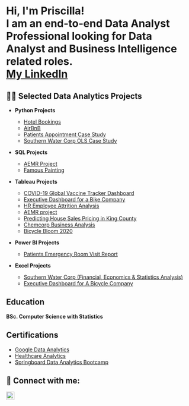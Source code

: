 <h1>Hi, I'm Priscilla! <br/>I am an end-to-end Data Analyst Professional looking for  Data Analyst and Business Intelligence related roles. <br/> <a href="<a href="https://www.linkedin.com/in/priscilla-annor-gyamfi/">My LinkedIn</a></h1>

<h2>👨‍💻 Selected Data Analytics Projects</h2>

- <b>Python Projects</b>
  - [Hotel Bookings](https://github.com/PriscillaAnnor-Gyamfi/Hotel-Bookings)
  - [AirBnB ](https://github.com/PriscillaAnnor-Gyamfi/AirBnB)
  - [Patients Appointment Case Study ](https://github.com/PriscillaAnnor-Gyamfi/Patients_Appointment)
  - [Southern Water Corp OLS Case Study](https://github.com/PriscillaAnnor-Gyamfi/Southern-Water-Corp-OLS-Case-Study)
  

- <b>SQL Projects</b>
  - [AEMR Project](https://github.com/PriscillaAnnor-Gyamfi/AEMR-Case-Study)
  - [Famous Painting](https://github.com/PriscillaAnnor-Gyamfi/Famous-Painting)
 
    
- <b>Tableau Projects</b>
  - [COVID-19 Global Vaccine Tracker Dashboard](https://github.com/PriscillaAnnor-Gyamfi/COVID-19-Global-Vaccine-Tracker)
  - [Executive Dashboard for a Bike Company](https://github.com/PriscillaAnnor-Gyamfi/Executive-Dashboard-for-a-Bicycle-Company/blob/main/README.md)
  - [HR Employee Attrition Analysis](https://github.com/PriscillaAnnor-Gyamfi/HR-Employee-Attrition)
  - [AEMR project](https://github.com/PriscillaAnnor-Gyamfi/AEMR-Case-Study)
  - [Predicting House Sales Pricing in King County ](https://github.com/PriscillaAnnor-Gyamfi/Predicting-House-Sales-Price-In-King-County)
  - [Chemcorp Business Analysis](https://github.com/PriscillaAnnor-Gyamfi/Chemcorp-Business-Analysis)
  - [Bicycle Bloom 2020](https://github.com/PriscillaAnnor-Gyamfi/BicycleBloom)
  
- <b>Power BI Projects</b>
  - [Patients Emergency Room Visit Report](https://github.com/PriscillaAnnor-Gyamfi/Patients-Emergency-Room-Visit-Report) 
 
- <b>Excel Projects</b>
  - [Southern Water Corp (Financial, Economics & Statistics Analysis)](https://github.com/PriscillaAnnor-Gyamfi/Southern-Water-Corp-OLS-Case-Study/tree/main)
  - [Executive Dashboard for A Bicycle Company](https://github.com/PriscillaAnnor-Gyamfi/Executive-Dashboard-/blob/main/README.md)

<h2>Education</h2>
<b>BSc. Computer Science with Statistics</b>

<h2>Certifications</h2>

- [Google Data Analytics](https://i.imgur.com/rFjPjyu.png)
- [Healthcare Analytics](https://i.imgur.com/ZquHArc.png)
- [Springboard Data Analytics Bootcamp](https://i.imgur.com/g51mlV4.png)
  

<h2> 🤳 Connect with me:</h2>


[<img align="left" alt="JoshMadakor | LinkedIn" width="22px" src="https://cdn.jsdelivr.net/npm/simple-icons@v3/icons/linkedin.svg" />][linkedin]



[linkedin]: https://www.linkedin.com/in/priscilla-annor-gyamfi/

<!--

-->
